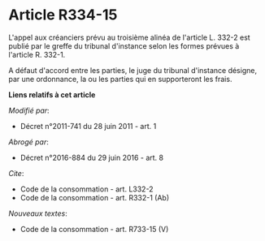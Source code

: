 # Article R334-15

L'appel aux créanciers prévu au troisième alinéa de l'article L. 332-2 est publié par le greffe du tribunal d'instance selon
les formes prévues à l'article R. 332-1. 

A défaut d'accord entre les parties, le juge du tribunal d'instance désigne, par une ordonnance, la ou les parties qui en
supporteront les frais.

**Liens relatifs à cet article**

_Modifié par_:

  - Décret n°2011-741 du 28 juin 2011 - art. 1

_Abrogé par_:

  - Décret n°2016-884 du 29 juin 2016 - art. 8

_Cite_:

  - Code de la consommation - art. L332-2
  - Code de la consommation - art. R332-1 (Ab)

_Nouveaux textes_:

  - Code de la consommation - art. R733-15 (V)
